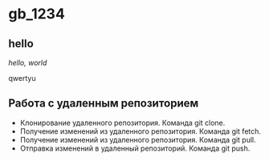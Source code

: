 # gb_1234
## hello

*hello, world*


qwertyu

## Работа с удаленным репозиторием

* Клонирование удаленного репозитория. Команда git clone.
* Получение изменений из удаленного репозитория. Команда git fetch.
* Получение изменений из удаленного репозитория. Команда git pull.
* Отправка изменений в удаленный репозиторий. Команда git push.